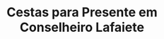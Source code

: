 ---
title: "Cestas para Presente em Conselheiro Lafaiete"
description: "Encontre as melhores opções de cestas para presente em Conselheiro Lafaiete. Surpreenda com cestas personalizadas para qualquer ocasião, como aniversários, datas especiais e celebrações. Aqui você encontra qualidade e carinho."
layout: "home.html"
permalink: "/cestas-para-presente-em-conselheiro-lafaiete/"
---